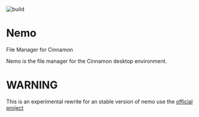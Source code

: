 ![build](https://github.com/linuxmint/nemo/actions/workflows/build.yml/badge.svg)

Nemo
====
File Manager for Cinnamon

Nemo is the file manager for the Cinnamon desktop environment. 

WARNING
===
This is an experimental rewrite for an stable version of nemo use the [official project](https://github.com/linuxmint/nemo)